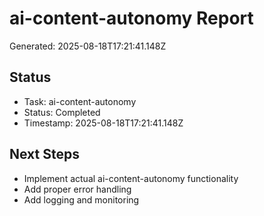 # ai-content-autonomy Report

Generated: 2025-08-18T17:21:41.148Z

## Status
- Task: ai-content-autonomy
- Status: Completed
- Timestamp: 2025-08-18T17:21:41.148Z

## Next Steps
- Implement actual ai-content-autonomy functionality
- Add proper error handling
- Add logging and monitoring
